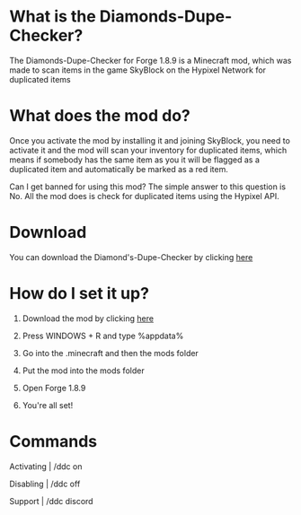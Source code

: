 # What is the Diamonds-Dupe-Checker?
The Diamonds-Dupe-Checker for Forge 1.8.9 is a Minecraft mod, which was made to scan items in the game SkyBlock on the Hypixel Network for duplicated items

# What does the mod do?
Once you activate the mod by installing it and joining SkyBlock, you need to activate it and the mod will scan your inventory for duplicated items, which means if somebody has the same item as you it will be flagged as a duplicated item and automatically be marked as a red item.


Can I get banned for using this mod?
The simple answer to this question is No. All the mod does is check for duplicated items using the Hypixel API.

# Download
You can download the Diamond's-Dupe-Checker by clicking [here](https://github.com/Diamonds-Mods/Diamonds-Dupe-Checker/releases/tag/DDC-4.1.5)

# How do I set it up?
1. Download the mod by clicking [here](https://github.com/Diamonds-Mods/Diamonds-Dupe-Checker/releases/tag/DDC-4.1.5)

2. Press WINDOWS + R and type %appdata%

3. Go into the .minecraft and then the mods folder

4. Put the mod into the mods folder

5. Open Forge 1.8.9

6. You're all set!

# Commands
Activating | /ddc on

Disabling | /ddc off

Support | /ddc discord
